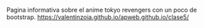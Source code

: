 Pagina informativa sobre el anime tokyo revengers con un poco de bootstrap.
https://valentinzoia.github.io/apweb.github.io/clase5/
